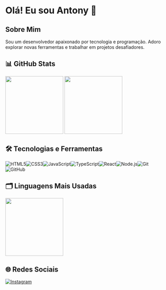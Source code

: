 # Olá! Eu sou Antony 👋

## Sobre Mim
Sou um desenvolvedor apaixonado por tecnologia e programação. Adoro explorar novas ferramentas e trabalhar em projetos desafiadores.

## 📊 GitHub Stats
<p align="left">
  <img height="180em" src="https://github-readme-stats.vercel.app/api?username=antonysantos71&show_icons=true&theme=blue-green&hide_border=false&include_all_commits=false&count_private=false" />
  <img height="180em" src="https://github-readme-streak-stats.herokuapp.com/?user=antonysantos71&theme=blue-green&hide_border=false" />
</p>


## 🛠️ Tecnologias e Ferramentas
<div style="display: flex; flex-wrap: wrap;">
  <img src="https://img.shields.io/badge/html5-%23E34F26.svg?style=for-the-badge&logo=html5&logoColor=white" alt="HTML5" />
  <img src="https://img.shields.io/badge/css3-%231572B6.svg?style=for-the-badge&logo=css3&logoColor=white" alt="CSS3" />
  <img src="https://img.shields.io/badge/javascript-%23323330.svg?style=for-the-badge&logo=javascript&logoColor=%23F7DF1E" alt="JavaScript" />
  <img src="https://img.shields.io/badge/typescript-%23007ACC.svg?style=for-the-badge&logo=typescript&logoColor=white" alt="TypeScript" />
  <img src="https://img.shields.io/badge/react-%2361DAFB.svg?style=for-the-badge&logo=react&logoColor=white" alt="React" />
  <img src="https://img.shields.io/badge/node.js-%2343853D.svg?style=for-the-badge&logo=node.js&logoColor=white" alt="Node.js" />
  <img src="https://img.shields.io/badge/git-%23F05032.svg?style=for-the-badge&logo=git&logoColor=white" alt="Git" />
  <img src="https://img.shields.io/badge/github-%23121011.svg?style=for-the-badge&logo=github&logoColor=white" alt="GitHub" />
</div>

## 🗂️ Linguagens Mais Usadas
<p align="left">
  <img height="180em" src="https://github-readme-stats.vercel.app/api/top-langs/?username=antonysantos71&layout=compact&theme=blue-green&hide_border=false" />
</p>

## 🌐 Redes Sociais
<p align="left">
  <a href="https://instagram.com/__antony17__" target="_blank">
    <img src="https://img.shields.io/badge/Instagram-%23E4405F.svg?logo=Instagram&logoColor=white" alt="Instagram" />
  </a>
</p>

<!-- Proudly created with GPRM ( https://gprm.itsvg.in ) -->
